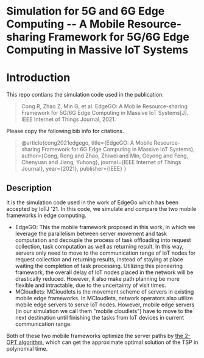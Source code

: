 # Simulation for 5G and 6G Edge Computing -- A Mobile Resource-sharing Framework for 5G/6G Edge Computing in Massive IoT Systems

# Introduction
This repo contians the simulation code used in the publication:
> Cong R, Zhao Z, Min G, et al. EdgeGO: A Mobile Resource-sharing Framework for 5G/6G Edge Computing in Massive IoT Systems[J]. IEEE Internet of Things Journal, 2021.

Please copy the following bib info for citations.

> @article{cong2021edgego,
  title={EdgeGO: A Mobile Resource-sharing Framework for 6G Edge Computing in Massive IoT Systems},
  author={Cong, Rong and Zhao, Zhiwei and Min, Geyong and Feng, Chenyuan and Jiang, Yuhong},
  journal={IEEE Internet of Things Journal},
  year={2021},
  publisher={IEEE}
}

## Description
It is the simulation code used in the work of EdgeGo which has been accepted by IoTJ '21. In this code, we simulate and compare the two mobile frameworks in edge computing.
* EdgeGO:
  This the mobile framework proposed in this work, in which we leverage the parallelism between server movement and task computation and decouple the process of task offloading into request collection, task computation as well as returning result. In this way, servers only need to move to the communication range of IoT nodes for request collection and returning results, instead of staying at place waiting the completion of task processing. Utilizing this pioneering framework, the overall delay of IoT nodes placed in the network will be drastically reduced. However, it also make path planning be more flexible and intractable, due to the uncertainty of visit times.
* MCloudlets:
  MCloudlets is the movement scheme of servers in existing mobile edge frameworks. In MCloudlets, network operators also utilize mobile edge servers to serve IoT nodes. However, mobile edge servers (in our simulation we call them "mobile cloudlets") have to move to the next destination until finishing the tasks from IoT devices in current communication range.

Both of these two mobile frameworks optimize the server paths by [the 2-OPT algorithm](https://en.wikipedia.org/wiki/2-opt), which can get the approximate optimal solution of the TSP in polynomial time.

  
